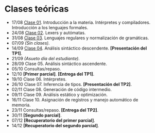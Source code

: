 Clases teóricas
===============

* 17/08 [Clase 01](files/clase01_introduccion.pdf). Introducción a la materia. Intérpretes y compiladores. Introducción a los lenguajes formales.
* 24/08 [Clase 02](files/clase02_lexers_y_automatas.pdf). Lexers y autómatas.
* 31/08 [Clase 03](files/clase03_lenguajes_regulares_y_normalizacion_de_gramaticas.pdf). Lenguajes regulares y normalización de gramáticas.
* 07/09 *(Sin clases).*
* 14/09 [Clase 04](files/clase04_analisis_sintactico_descendente.pdf). Análisis sintáctico descendente. **[Presentación del TP1]**.
* 21/09 *(Asueto día del estudiante).*
* 28/09 Clase 05. Análisis sintáctico ascendente.
* 05/10 Consultas/repaso.
* 12/10 **[Primer parcial]**. **[Entrega del TP1]**.
* 19/10 Clase 06. Intérpretes.
* 26/10 Clase 07. Inferencia de tipos. **[Presentación del TP2]**.
* 02/11 Clase 08. Generación de código intermedio.
* 09/11 Clase 09. Análisis estático y optimización.
* 16/11 Clase 10. Asignación de registros y manejo automático de memoria.
* 23/11 Consultas/repaso. **[Entrega del TP2]**.
* 30/11 **[Segundo parcial]**.
* 07/12 **[Recuperatorio del primer parcial]**.
* 14/12 **[Recuperatorio del segundo parcial]**.
